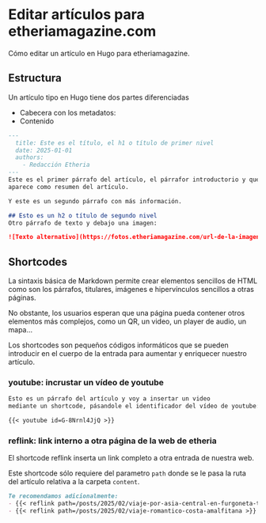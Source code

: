 # Editar artículos para etheriamagazine.com
Cómo editar un artículo en Hugo para etheriamagazine.

## Estructura
Un artículo tipo en Hugo tiene dos partes diferenciadas

- Cabecera con los metadatos:
- Contenido 


```markdown
---
  title: Este es el título, el h1 o título de primer nivel
  date: 2025-01-01
  authors:
    - Redacción Etheria
---
Este es el primer párrafo del artículo, el párrafor introductorio y que por defecto
aparece como resumen del artículo.

Y este es un segundo párrafo con más información.

## Esto es un h2 o título de segundo nivel
Otro párrafo de texto y debajo una imagen:

![Texto alternativo](https://fotos.etheriamagazine.com/url-de-la-imagen.jpg "Pie de foto")
```

## Shortcodes
La sintaxis básica de Markdown permite crear elementos sencillos de HTML como
son los párrafos, titulares, imágenes e hipervínculos sencillos a otras páginas.

No obstante, los usuarios esperan que una página pueda contener otros elementos más complejos, como
un QR, un video, un player de audio, un mapa...


Los shortcodes son pequeños códigos informáticos que se pueden introducir en el
cuerpo de la entrada para aumentar y enriquecer nuestro artículo.

### youtube: incrustar un vídeo de youtube
```markdown
Esto es un párrafo del artículo y voy a insertar un video
mediante un shortcode, pásandole el identificador del vídeo de youtube:

{{< youtube id=G-8Nrnl4JjQ >}} 
```

### reflink: link interno a otra página de la web de etheria
El shortcode reflink inserta un link completo a otra entrada de nuestra web. 

Este shortcode sólo requiere del parametro `path` donde se le pasa la ruta del
artículo relativa a la carpeta `content`.


```markdown
Te recomendamos adicionalmente:  
- {{< reflink path=/posts/2025/02/viaje-por-asia-central-en-furgoneta-tbilisi-uzbekistan >}}
- {{< reflink path=/posts/2025/02/viaje-romantico-costa-amalfitana >}}

```

